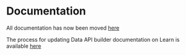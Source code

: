 # Documentation

All documentation has now been moved [here](https://learn.microsoft.com/azure/data-api-builder/)

The process for updating Data API builder documentation on Learn is available [here](https://learn.microsoft.com/contribute/)
